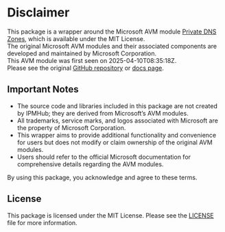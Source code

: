# Disclaimer

This package is a wrapper around the Microsoft AVM module [Private DNS Zones](https://github.com/Azure/bicep-registry-modules/tree/main/avm/res/network/private-dns-zone), which is available under the MIT License. \
The original Microsoft AVM modules and their associated components are developed and maintained by Microsoft Corporation.\
This AVM module was first seen on 2025-04-10T08:35:18Z.\
Please see the original [GitHub repository](https://github.com/Azure/bicep-registry-modules) or [docs page](https://azure.github.io/Azure-Verified-Modules/indexes/bicep/bicep-resource-modules/).

## Important Notes

- The source code and libraries included in this package are not created by IPMHub; they are derived from Microsoft’s AVM modules.
- All trademarks, service marks, and logos associated with Microsoft are the property of Microsoft Corporation.
- This wrapper aims to provide additional functionality and convenience for users but does not modify or claim ownership of the original AVM modules.
- Users should refer to the official Microsoft documentation for comprehensive details regarding the AVM modules.

By using this package, you acknowledge and agree to these terms.

## License

This package is licensed under the MIT License. Please see the [LICENSE](LICENSE.txt) file for more information.
